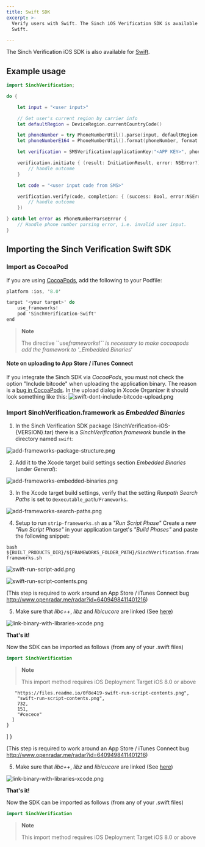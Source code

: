 ```yaml
---
title: Swift SDK
excerpt: >-
  Verify users with Swift. The Sinch iOS Verification SDK is available for
  Swift.

---
```


The Sinch Verification iOS SDK is also available for [Swift](https://developer.apple.com/).

## Example usage

```swift
import SinchVerification;

do {

    let input = "<user input>"

    // Get user's current region by carrier info
    let defaultRegion = DeviceRegion.currentCountryCode()

    let phoneNumber = try PhoneNumberUtil().parse(input, defaultRegion:defaultRegion)
    let phoneNumberE164 = PhoneNumberUtil().format(phoneNumber, format: PhoneNumberFormat.E164)

    let verification = SMSVerification(applicationKey:"<APP KEY>", phoneNumber: phoneNumberInE164)

    verification.initiate { (result: InitiationResult, error: NSError?) -> Void in
        // handle outcome
    }

    let code = "<user input code from SMS>"

    verification.verify(code, completion: { (success: Bool, error:NSError?) -> Void in
        // handle outcome
    })

} catch let error as PhoneNumberParseError {
    // Handle phone number parsing error, i.e. invalid user input.
}
```

## Importing the Sinch Verification Swift SDK

### Import as CocoaPod

If you are using [CocoaPods](http://www.cocoapods.org), add the following to your Podfile:

```objectivec
platform :ios, '8.0'

target '<your target>' do
    use_frameworks!
    pod 'SinchVerification-Swift'
end
```

> **Note**
>
> The directive \`\`use*frameworks\!\`\` is necessary to make cocoapods add the framework to '\_Embedded Binaries*'

#### Note on uploading to App Store / iTunes Connect

If you integrate the Sinch SDK via _CocoaPods_, you must not check the option "Include bitcode" when uploading the application binary. The reason is a [bug in CocoaPods](https://github.com/CocoaPods/CocoaPods/issues/4624). In the upload dialog in Xcode Organizer it should look something like this:
![swift-dont-include-bitcode-upload.png](images\ebf587e-swift-dont-include-bitcode-upload.png)

### Import SinchVerification.framework as _Embedded Binaries_

1.  In the Sinch Verification SDK package (SinchVerification-iOS-{VERSION}.tar) there is a _SinchVerification.framework_ bundle in the directory named `swift`:

![add-frameworks-package-structure.png](images\2cbde47-add-frameworks-package-structure.png)

2.  Add it to the Xcode target build settings section _Embedded Binaries_ (under _General_):

![add-frameworks-embedded-binaries.png](images\089382c-add-frameworks-embedded-binaries.png)

3.  In the Xcode target build settings, verify that the setting _Runpath Search Paths_ is set to `@executable_path/Frameworks`.

![add-frameworks-search-paths.png](images\e0bad42-add-frameworks-search-paths.png)

4.  Setup to run `strip-frameworks.sh` as a _"Run Script Phase"_
    Create a new _"Run Script Phase"_ in your application target's _"Build Phases"_ and paste the following snippet:

```shell
bash ${BUILT_PRODUCTS_DIR}/${FRAMEWORKS_FOLDER_PATH}/SinchVerification.framework/strip-frameworks.sh
```

![swift-run-script-add.png](images\d73dab6-swift-run-script-add.png)

![swift-run-script-contents.png](images\0f8e419-swift-run-script-contents.png)

(This step is required to work around an App Store / iTunes Connect bug http://www.openradar.me/radar?id=6409498411401216)

5.  Make sure that _libc++_, _libz_ and _libicucore_ are linked (See [here](doc:verification-ios-first-time-setup))

![link-binary-with-libraries-xcode.png](images\9b2867b-link-binary-with-libraries-xcode.png)

**That's it\!**

Now the SDK can be imported as follows (from any of your .swift files)

```swift
import SinchVerification
```

> **Note**
>
> This import method requires iOS Deployment Target iOS 8.0 or above

       "https://files.readme.io/0f8e419-swift-run-script-contents.png",
        "swift-run-script-contents.png",
        732,
        151,
        "#cecece"
      ]
    }

]
}

(This step is required to work around an App Store / iTunes Connect bug http://www.openradar.me/radar?id=6409498411401216)

5.  Make sure that _libc++_, _libz_ and _libicucore_ are linked (See [here](doc:verification-ios-first-time-setup))

![link-binary-with-libraries-xcode.png](images\9b2867b-link-binary-with-libraries-xcode.png)

**That's it\!**

Now the SDK can be imported as follows (from any of your .swift files)

```swift
import SinchVerification
```

> **Note**
>
> This import method requires iOS Deployment Target iOS 8.0 or above
